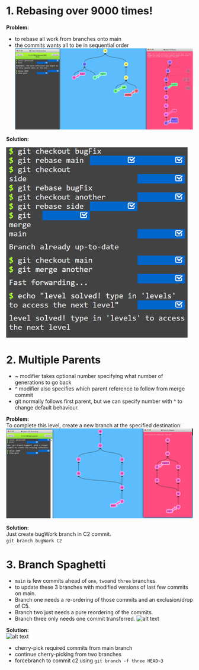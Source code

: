 # 1. Rebasing over 9000 times!

**Problem:**<br>
- to rebase all work from branches onto main
- the commits wants all to be in sequential order
![alt text](./images/rebasingover9000.png)

**Solution:**

![alt text](./images/rebasingover9000soln.png)


# 2. Multiple Parents
- ~ modifier takes optional number specifying what number of generations to go back
- ^ modifier also specifies which parent reference to follow from merge commit
- git normally follows first parent, but we can specify number with ^ to change default behaviour. 


**Problem:**<br>
To complete this level, create a new branch at the specified destination:
![alt text](./images/multipleparent.png)


**Solution:**<br>
Just create bugWork branch in C2 commit.<br>
```git branch bugWork C2```


# 3. Branch Spaghetti
- ```main``` is few commits ahead of ```one```, ```two```and ```three``` branches.
- to update these 3 branches with modified versions of last few commits on main.
- Branch one needs a re-ordering of those commits and an exclusion/drop of C5. 
- Branch two just needs a pure reordering of the commits. 
- Branch three only needs one commit transferred.
![alt text](./images/branchspagetti.png)


**Solution:**<br>
![alt text](./images/branchspagettisoln.png)
- cherry-pick required commits from main branch 
- continue cherry-picking from two branches
- forcebranch to commit c2 using ```git branch -f three HEAD~3```